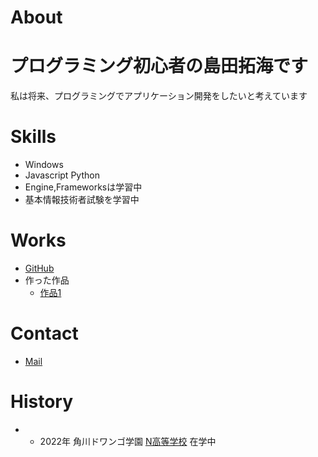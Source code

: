 # About
# プログラミング初心者の島田拓海です  
私は将来、プログラミングでアプリケーション開発をしたいと考えています

# Skills
- Windows
- Javascript Python
- Engine,Frameworksは学習中
- 基本情報技術者試験を学習中

# Works
- [GitHub](https://github.com/FreeFish-pm)
- 作った作品
  - [作品1](https://github.com/FreeFish-pm/assessment)

# Contact
- [Mail](takumi.pm24@gmail.com)

# History
- - 2022年 角川ドワンゴ学園 [N高等学校](https://nnn.ed.jp/) 在学中
